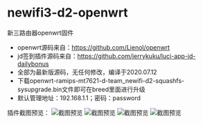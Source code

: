 # newifi3-d2-openwrt

新三路由器openwrt固件

 - openwrt源码来自：https://github.com/Lienol/openwrt
 - jd签到插件源码来自：https://github.com/jerrykuku/luci-app-jd-dailybonus
 - 全部为最新版源码，无任何修改，编译于2020.07.12
 - 下载openwrt-ramips-mt7621-d-team_newifi-d2-squashfs-sysupgrade.bin文件即可在breed里面进行升级
 - 默认管理地址：192.168.1.1；密码：password
 
 插件截图预览：
 ![截图预览](https://cdn.jsdelivr.net/gh/img-link/pic/2020/07/12/ee96c5.png)
 ![截图预览](https://cdn.jsdelivr.net/gh/img-link/pic/2020/07/12/20ae82.png)
 ![截图预览](https://cdn.jsdelivr.net/gh/img-link/pic/2020/07/12/87307a.png)
 ![截图预览](https://cdn.jsdelivr.net/gh/img-link/pic/2020/07/12/4cfa99.png)
